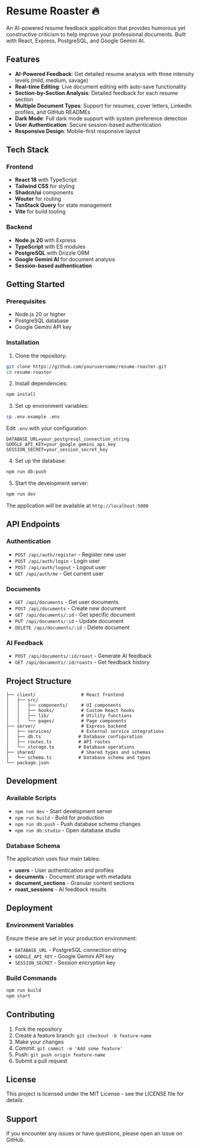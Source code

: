 # Resume Roaster 🔥

An AI-powered resume feedback application that provides humorous yet constructive criticism to help improve your professional documents. Built with React, Express, PostgreSQL, and Google Gemini AI.

## Features

- **AI-Powered Feedback**: Get detailed resume analysis with three intensity levels (mild, medium, savage)
- **Real-time Editing**: Live document editing with auto-save functionality
- **Section-by-Section Analysis**: Detailed feedback for each resume section
- **Multiple Document Types**: Support for resumes, cover letters, LinkedIn profiles, and GitHub READMEs
- **Dark Mode**: Full dark mode support with system preference detection
- **User Authentication**: Secure session-based authentication
- **Responsive Design**: Mobile-first responsive layout

## Tech Stack

### Frontend
- **React 18** with TypeScript
- **Tailwind CSS** for styling
- **Shadcn/ui** components
- **Wouter** for routing
- **TanStack Query** for state management
- **Vite** for build tooling

### Backend
- **Node.js 20** with Express
- **TypeScript** with ES modules
- **PostgreSQL** with Drizzle ORM
- **Google Gemini AI** for document analysis
- **Session-based authentication**

## Getting Started

### Prerequisites

- Node.js 20 or higher
- PostgreSQL database
- Google Gemini API key

### Installation

1. Clone the repository:
```bash
git clone https://github.com/yourusername/resume-roaster.git
cd resume-roaster
```

2. Install dependencies:
```bash
npm install
```

3. Set up environment variables:
```bash
cp .env.example .env
```

Edit `.env` with your configuration:
```
DATABASE_URL=your_postgresql_connection_string
GOOGLE_API_KEY=your_google_gemini_api_key
SESSION_SECRET=your_session_secret_key
```

4. Set up the database:
```bash
npm run db:push
```

5. Start the development server:
```bash
npm run dev
```

The application will be available at `http://localhost:5000`

## API Endpoints

### Authentication
- `POST /api/auth/register` - Register new user
- `POST /api/auth/login` - Login user
- `POST /api/auth/logout` - Logout user
- `GET /api/auth/me` - Get current user

### Documents
- `GET /api/documents` - Get user documents
- `POST /api/documents` - Create new document
- `GET /api/documents/:id` - Get specific document
- `PUT /api/documents/:id` - Update document
- `DELETE /api/documents/:id` - Delete document

### AI Feedback
- `POST /api/documents/:id/roast` - Generate AI feedback
- `GET /api/documents/:id/roasts` - Get feedback history

## Project Structure

```
├── client/                 # React frontend
│   ├── src/
│   │   ├── components/     # UI components
│   │   ├── hooks/          # Custom React hooks
│   │   ├── lib/            # Utility functions
│   │   └── pages/          # Page components
├── server/                 # Express backend
│   ├── services/           # External service integrations
│   ├── db.ts              # Database configuration
│   ├── routes.ts          # API routes
│   └── storage.ts         # Database operations
├── shared/                 # Shared types and schemas
│   └── schema.ts          # Database schema and types
└── package.json
```

## Development

### Available Scripts

- `npm run dev` - Start development server
- `npm run build` - Build for production
- `npm run db:push` - Push database schema changes
- `npm run db:studio` - Open database studio

### Database Schema

The application uses four main tables:
- **users** - User authentication and profiles
- **documents** - Document storage with metadata
- **document_sections** - Granular content sections
- **roast_sessions** - AI feedback results

## Deployment

### Environment Variables
Ensure these are set in your production environment:
- `DATABASE_URL` - PostgreSQL connection string
- `GOOGLE_API_KEY` - Google Gemini API key
- `SESSION_SECRET` - Session encryption key

### Build Commands
```bash
npm run build
npm start
```

## Contributing

1. Fork the repository
2. Create a feature branch: `git checkout -b feature-name`
3. Make your changes
4. Commit: `git commit -m 'Add some feature'`
5. Push: `git push origin feature-name`
6. Submit a pull request

## License

This project is licensed under the MIT License - see the LICENSE file for details.

## Support

If you encounter any issues or have questions, please open an issue on GitHub.